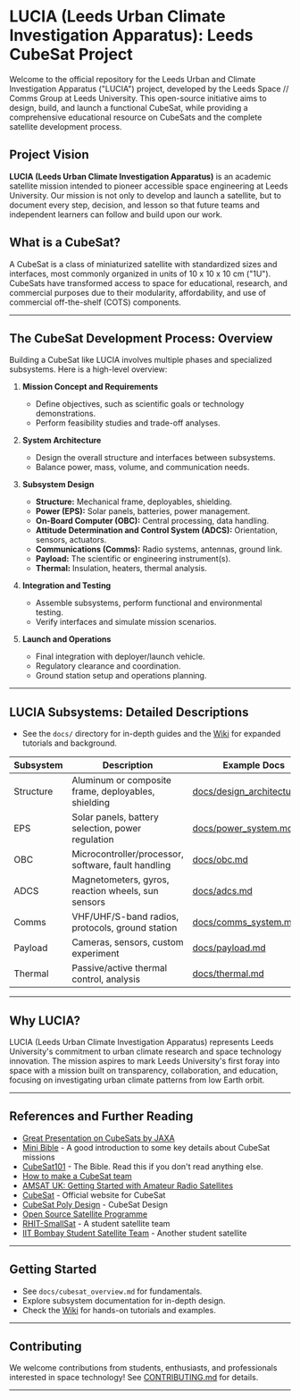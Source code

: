 # LUCIA (Leeds Urban Climate Investigation Apparatus): Leeds CubeSat Project

Welcome to the official repository for the Leeds Urban and Climate Investigation Apparatus ("LUCIA") project, developed by the Leeds Space // Comms Group at Leeds University. This open-source initiative aims to design, build, and launch a functional CubeSat, while providing a comprehensive educational resource on CubeSats and the complete satellite development process.

## Project Vision

**LUCIA (Leeds Urban Climate Investigation Apparatus)** is an academic satellite mission intended to pioneer accessible space engineering at Leeds University. Our mission is not only to develop and launch a satellite, but to document every step, decision, and lesson so that future teams and independent learners can follow and build upon our work.

## What is a CubeSat?

A CubeSat is a class of miniaturized satellite with standardized sizes and interfaces, most commonly organized in units of 10 x 10 x 10 cm ("1U"). CubeSats have transformed access to space for educational, research, and commercial purposes due to their modularity, affordability, and use of commercial off-the-shelf (COTS) components.

---

## The CubeSat Development Process: Overview

Building a CubeSat like LUCIA involves multiple phases and specialized subsystems. Here is a high-level overview:

1. **Mission Concept and Requirements**
   - Define objectives, such as scientific goals or technology demonstrations.
   - Perform feasibility studies and trade-off analyses.

2. **System Architecture**
   - Design the overall structure and interfaces between subsystems.
   - Balance power, mass, volume, and communication needs.

3. **Subsystem Design**
   - **Structure:** Mechanical frame, deployables, shielding.
   - **Power (EPS):** Solar panels, batteries, power management.
   - **On-Board Computer (OBC):** Central processing, data handling.
   - **Attitude Determination and Control System (ADCS):** Orientation, sensors, actuators.
   - **Communications (Comms):** Radio systems, antennas, ground link.
   - **Payload:** The scientific or engineering instrument(s).
   - **Thermal:** Insulation, heaters, thermal analysis.

4. **Integration and Testing**
   - Assemble subsystems, perform functional and environmental testing.
   - Verify interfaces and simulate mission scenarios.

5. **Launch and Operations**
   - Final integration with deployer/launch vehicle.
   - Regulatory clearance and coordination.
   - Ground station setup and operations planning.

---

## LUCIA Subsystems: Detailed Descriptions

- See the `docs/` directory for in-depth guides and the [Wiki](../../wiki) for expanded tutorials and background.

| Subsystem | Description | Example Docs |
|-----------|-------------|--------------|
| Structure | Aluminum or composite frame, deployables, shielding | [docs/design_architecture.md](docs/design_architecture.md) |
| EPS | Solar panels, battery selection, power regulation | [docs/power_system.md](docs/power_system.md) |
| OBC | Microcontroller/processor, software, fault handling | [docs/obc.md](docs/obc.md) |
| ADCS | Magnetometers, gyros, reaction wheels, sun sensors | [docs/adcs.md](docs/adcs.md) |
| Comms | VHF/UHF/S-band radios, protocols, ground station | [docs/comms_system.md](docs/comms_system.md) |
| Payload | Cameras, sensors, custom experiment | [docs/payload.md](docs/payload.md) |
| Thermal | Passive/active thermal control, analysis | [docs/thermal.md](docs/thermal.md) |

---

## Why LUCIA?

LUCIA (Leeds Urban Climate Investigation Apparatus) represents Leeds University's commitment to urban climate research and space technology innovation. The mission aspires to mark Leeds University's first foray into space with a mission built on transparency, collaboration, and education, focusing on investigating urban climate patterns from low Earth orbit.

---

## References and Further Reading

- [Great Presentation on CubeSats by JAXA](https://www.unoosa.org/documents/pdf/psa/access2space4all/KiboCUBE/AcademySeason2/On-demand_Pre-recorded_Lectures/KiboCUBE_Academy_2022_OPL18.pdf)
- [Mini Bible](https://www.mdpi.com/2076-3417/9/15/3110) - A good introduction to some key details about CubeSat missions
- [CubeSat101](https://www.nasa.gov/wp-content/uploads/2017/03/nasa_csli_cubesat_101_508.pdf?emrc=05d3e2) - The Bible. Read this if you don't read anything else.
- [How to make a CubeSat team](https://s3vi.ndc.nasa.gov/ssri-kb/static/resources/University%20CubeSat%20Project%20Management%20for%20Success.pdf)
- [AMSAT UK: Getting Started with Amateur Radio Satellites](https://amsat-uk.org/beginners/)
- [CubeSat](https://www.cubesat.org/) - Official website for CubeSat
- [CubeSat Poly Design](https://static1.squarespace.com/static/5418c831e4b0fa4ecac1bacd/t/56e9b62337013b6c063a655a/1458157095454/cds_rev13_final2.pdf) - CubeSat Design
- [Open Source Satellite Programme](https://www.opensourcesatellite.org/)
- [RHIT-SmallSat](https://rose-bic.atlassian.net/wiki/spaces/SmallSat/overview?homepageId=9404872) - A student satellite team
- [IIT Bombay Student Satellite Team](https://www.aero.iitb.ac.in/satelliteWiki/index.php/Building_the_Team) - Another student satellite

---

## Getting Started

- See `docs/cubesat_overview.md` for fundamentals.
- Explore subsystem documentation for in-depth design.
- Check the [Wiki](../../wiki) for hands-on tutorials and examples.

---

## Contributing

We welcome contributions from students, enthusiasts, and professionals interested in space technology! See [CONTRIBUTING.md](CONTRIBUTING.md) for details.

---
